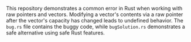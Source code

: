 This repository demonstrates a common error in Rust when working with raw pointers and vectors.  Modifying a vector's contents via a raw pointer after the vector's capacity has changed leads to undefined behavior. The `bug.rs` file contains the buggy code, while `bugSolution.rs` demonstrates a safe alternative using safe Rust features.